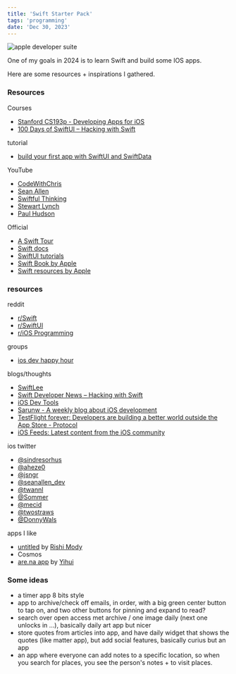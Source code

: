 ```yaml
---
title: 'Swift Starter Pack'
tags: 'programming'
date: 'Dec 30, 2023'
---
```


![apple developer suite](/images/swift.jpeg)

One of my goals in 2024 is to learn Swift and build some IOS apps.

Here are some resources + inspirations I gathered.

### Resources

Courses

- [Stanford CS193p - Developing Apps for iOS](https://cs193p.sites.stanford.edu/2023)
- [100 Days of SwiftUI – Hacking with Swift](https://www.hackingwithswift.com/100/swiftui)

tutorial

- [build your first app with SwiftUI and SwiftData](https://www.hackingwithswift.com/articles/263/build-your-first-app-with-swiftui-and-swiftdata)

YouTube

- [CodeWithChris](https://www.youtube.com/channel/UC2D6eRvCeMtcF5OGHf1-trw)
- [Sean Allen](https://www.youtube.com/@seanallen/videos)
- [Swiftful Thinking](https://www.youtube.com/@SwiftfulThinking)
- [Stewart Lynch](https://www.youtube.com/c/stewartlynch)
- [Paul Hudson](https://www.youtube.com/@twostraws/videos)

Official

- [A Swift Tour](https://docs.swift.org/swift-book/documentation/the-swift-programming-language/guidedtour/)
- [Swift docs](https://docs.swift.org/swift-book/documentation/the-swift-programming-language/)
- [SwiftUI tutorials](https://developer.apple.com/tutorials/swiftui/)
- [Swift Book by Apple](https://books.apple.com/us/book/the-swift-programming-language-swift-5-3/id881256329)
- [Swift resources by Apple](https://developer.apple.com/swift/resources/)

### resources

reddit

- [r/Swift](https://www.reddit.com/r/swift/)
- [r/SwiftUI](https://www.reddit.com/r/SwiftUI/)
- [r/iOS Programming](https://www.reddit.com/r/iOSProgramming/)

groups

- [ios dev happy hour](https://links.iosdevhappyhour.com/)

blogs/thoughts

- [SwiftLee](https://www.avanderlee.com/)
- [Swift Developer News – Hacking with Swift](https://www.hackingwithswift.com/articles)
- [iOS Dev Tools](https://iosdevtools.substack.com/)
- [Sarunw - A weekly blog about iOS development](https://sarunw.com/)
- [TestFlight forever: Developers are building a better world outside the App Store - Protocol](https://www.protocol.com/testflight-app-store#toggle-gdpr)
- [iOS Feeds: Latest content from the iOS community](https://iosfeeds.com/)

ios twitter

- [@sindresorhus](https://sindresorhus.com/)
- [@aheze0](https://twitter.com/aheze0)
- [@jsngr](https://twitter.com/jsngr)
- [@seanallen_dev](https://twitter.com/seanallen_dev)
- [@twannl](https://twitter.com/twannl)
- [@Sommer](https://twitter.com/sommer)
- [@mecid](https://twitter.com/mecid)
- [@twostraws](https://twitter.com/twostraws)
- [@DonnyWals](https://twitter.com/donnywals)

apps I like

- [untitled](https://www.untitledpc.net/) by [Rishi Mody](https://twitter.com/rishmody)
- Cosmos
- [are.na app](https://arena-ios-app.vercel.app/) by [Yihui](https://twitter.com/_yihui)

### Some ideas

- a timer app 8 bits style
- app to archive/check off emails, in order, with a big green center button to tap on, and two other buttons for pinning and expand to read?
- search over open access met archive / one image daily (next one unlocks in ...), basically daily art app but nicer
- store quotes from articles into app, and have daily widget that shows the quotes (like matter app), but add social features, basically curius but an app
- an app where everyone can add notes to a specific location, so when you search for places, you see the person's notes + to visit places.
